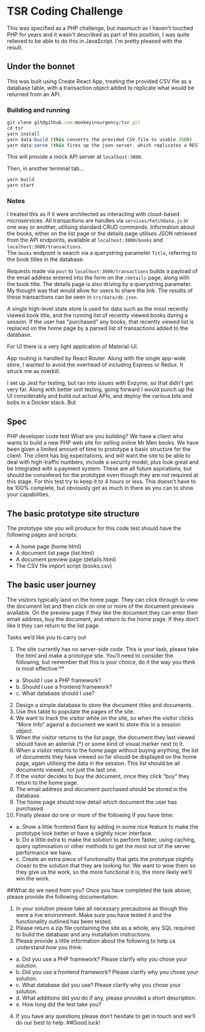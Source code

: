 # TSR Coding Challenge
This was specified as a PHP challenge, but inasmuch as I haven't touched PHP for years and it wasn't described as part of 
this position, I was quite relieved to be able to do this in JavaScript.  I'm pretty pleased with the result.

## Under the bonnet
This was built using Create React App, treating the provided CSV file as a database table, with a transaction object added to replicate 
what would be returned from an API.  

### Building and running
```javascript
git clone git@github.com:monkeyinsurgency/tsr.git
cd tsr
yarn install
yarn data:build (this converts the provided CSV file to usable JSON)
yarn data:serve (this fires up the json-server, which replicates a RESTful API.)
```
This will provide a mock API server at `localhost:3000`.

Then, in another terminal tab...
```javascript
yarn build
yarn start
```
### Notes
I treated this as if it were architected as interacting with cloud-based microservices.  All transactions are handles via 
`services/FetchData.js` in one way or another, utilising standard CRUD commands.  Information about the books, either on the list page or the details page 
utilises JSON retrieved from the API endpoints, available at `localhost:3000/books` and `localhost:3000/transactions`.  
The `books` endpoint is search via a querystring parameter `Title`, referring to the book titles in the database.

Requests made via `post` to `localhost:3000/transactions` builds a payload of the email address entered into the form on the 
`/details` page, along with the book title.  The details page is also driving by a querystring parameter.  My thought was 
that would allow for users to share the link.  The results of these transactions can be seen in `src/data/db.json`.

A single high-level state store is used for data such as the most recently viewed book title, and the running list of recently 
viewed books during a session.  If the user has "purchased" any books, that recently viewed list is replaced on the home page
by a parsed list of transactions added to the database.

For UI there is a very light application of Material-UI.

App routing is handled by React Router.  Along with the single app-wide store, I wanted to avoid the overhead of including 
Express or Redux.  It struck me as overkill.

I set up Jest for testing, but ran into issues with Enzyme, so that didn't get very far.  Along with better unit testing, 
going forward I would punch up the UI considerably and build out actual APIs, and deploy the various bits and bobs in a 
Docker stack.  But

## Spec 
PHP developer code test
What are you building?
We have a client who wants to build a new PHP web site for selling online Mr Men books. We have been given a limited amount of time to prototype a basic structure for the client. 
The client has big expectations, and will want the site to be able to deal with high-traffic numbers, include a security model, plus look great and be integrated with a payment system. These are all future aspirations, but should be considered for the prototype even though they are not required at this stage.
For this test try to keep it to 4 hours or less. This doesn’t have to be 100% complete, but obviously get as much in there as you can to show your capabilities.

## The basic prototype site structure
The prototype site you will produce for this code test should have the following pages and scripts:
*	A home page (home.html)
*	A document list page (list.html)
*	A document preview page (details.html)
*	The CSV file import script (books.csv)

## The basic user journey 
The visitors typically land on the home page. They can click through to view the document list and then click on one or more of the document previews available. On the preview page if they like the document they can enter their email address, buy the document, and return to the home page. If they don’t like it they can return to the list page.

Tasks we’d like you to carry out
1.	The site currently has no server-side code. This is your task, please take the html and make a prototype site. You’ll need to consider the following, but remember that this is your choice, do it the way you think is most effective:**
- a. Should I use a PHP framework?
- b.	Should I use a frontend framework?
- c.	What database should I use?
2.	Design a simple database to store the document titles and documents.
3.	Use this table to populate the pages of the site.
4.	We want to track the visitor while on the site, so when the visitor clicks “More Info” against a document we want to store this in a session object.
5.	When the visitor returns to the list page, the document they last viewed should have an asterisk (*) or some kind of visual marker next to it.
6.	When a visitor returns to the home page without buying anything, the list of documents they have viewed so far should be displayed on the home page, again utilising the data in the session. This list should be all documents viewed, not just the last one.
7.	If the visitor decides to buy the document, once they click “buy” they return to the home page.
8.	The email address and document purchased should be stored in the database.
9.	The home page should now detail which document the user has purchased.
10.	Finally please do one or more of the following if you have time:
- a.	Show a little frontend flare by adding in some nice feature to make the prototype look better or have a slightly nicer interface.
- b.	Do a little extra to make the solution to perform faster, using caching, query optimisation or other methods to get the most out of the server performance we have.
- c.	Create an extra piece of functionality that gets the prototype slightly closer to the solution that they are looking for. We want to wow them so they give us the work, so the more functional it is, the more likely we’ll win the work.

##What do we need from you?
Once you have completed the task above, please provide the following documentation:
1.	In your solution please take all necessary precautions as though this were a live environment. Make sure you have tested it and the functionality outlined has been tested.
2.	Please return a zip file containing the site as a whole, any SQL required to build the database and any installation instructions. 
3.	Please provide a little information about the following to help us understand how you think:
- a.	Did you use a PHP framework? Please clarify why you chose your solution.
- b.	Did you use a frontend framework? Please clarify why you chose your solution.
- c.	What database did you use? Please clarify why you chose your solution.
- d.	What additions did you do if any, please provided a short description.
- e.	How long did the test take you?
4.	If you have any questions please don’t hesitate to get in touch and we’ll do our best to help.
##Good luck!


